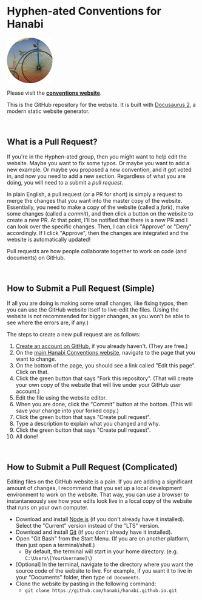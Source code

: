 # Hyphen-ated Conventions for Hanabi

[![Hyphen-ated](/static/img/hyphenated-circle.png)](https://hanabi.github.io/)

Please visit the **[conventions website](https://hanabi.github.io/)**.

This is the GitHub repository for the website. It is built with [Docusaurus 2](https://v2.docusaurus.io/), a modern static website generator.

<br />

## What is a Pull Request?

If you're in the Hyphen-ated group, then you might want to help edit the website. Maybe you want to fix some typos. Or maybe you want to add a new example. Or maybe you proposed a new convention, and it got voted in, and now you need to add a new section. Regardless of what you are doing, you will need to a submit a *pull request*.

In plain English, a pull request (or a PR for short) is simply a request to merge the changes that you want into the master copy of the website. Essentially, you need to make a copy of the website (called a *fork*), make some changes (called a *commit*), and then click a button on the website to create a new PR. At that point, I'll be notified that there is a new PR and I can look over the specific changes. Then, I can click "Approve" or "Deny" accordingly. If I click "Approve", then the changes are integrated and the website is automatically updated!

Pull requests are how people collaborate together to work on code (and documents) on GitHub.

<br />

## How to Submit a Pull Request (Simple)

If all you are doing is making some small changes, like fixing typos, then you can use the GitHub website itself to live-edit the files. (Using the website is not recommended for bigger changes, as you won't be able to see where the errors are, if any.)

The steps to create a new pull request are as follows:

1. [Create an account on GitHub](https://github.com/join), if you already haven't. (They are free.)
1. On the [main Hanabi Conventions website](https://hanabi.github.io/), navigate to the page that you want to change.
1. On the bottom of the page, you should see a link called "Edit this page". Click on that.
1. Click the green button that says "Fork this repository". (That will create your own copy of the website that will live under your GitHub user account.)
1. Edit the file using the website editor.
1. When you are done, click the "Commit" button at the bottom. (This will save your change into your forked copy.)
1. Click the green button that says "Create pull request".
1. Type a description to explain what you changed and why.
1. Click the green button that says "Create pull request".
1. All done!

<br />

## How to Submit a Pull Request (Complicated)

Editing files on the GitHub website is a pain. If you are adding a significant amount of changes, I recommend that you set up a local development environment to work on the website. That way, you can use a browser to instantaneously see how your edits look live in a local copy of the website that runs on your own computer.

* Download and install [Node.js](https://nodejs.org/en/) (if you don't already have it installed). Select the "Current" version instead of the "LTS" version.
* Download and install [Git](https://git-scm.com/downloads) (if you don't already have it installed).
* Open "Git Bash" from the Start Menu. (If you are on another platform, then just open a terminal/shell.)
  * By default, the terminal will start in your home directory. (e.g. `C:\Users\[YourUsername]\`)
* [Optional] In the terminal, navigate to the directory where you want the source code of the website to live. For example, if you want it to live in your "Documents" folder, then type `cd Documents`.
* Clone the website by pasting in the following command:
  * `git clone https://github.com/hanabi/hanabi.github.io.git`
